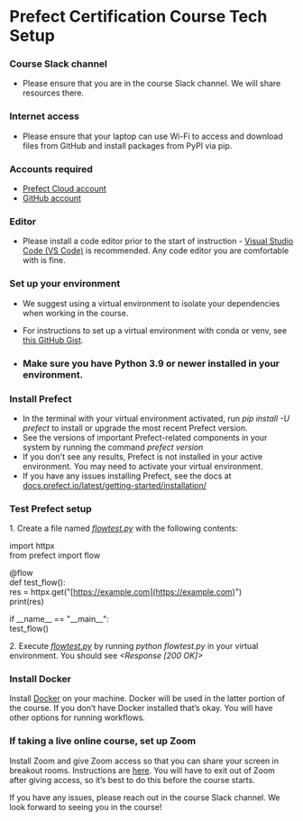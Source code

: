 # **Prefect Certification Course Tech Setup**

### **Course Slack channel**

* Please ensure that you are in the course Slack channel. We will share resources there.

### **Internet access**

* Please ensure that your laptop can use Wi-Fi to access and download files from GitHub and install packages from PyPI via pip.

### **Accounts required**

* [Prefect Cloud account](https://app.prefect.cloud/)    
* [GitHub account](https://github.com/)

### **Editor** 

* Please install a code editor prior to the start of instruction \- [Visual Studio Code (VS Code)](https://code.visualstudio.com/) is recommended. Any code editor you are comfortable with is fine.

### **Set up your environment**

* We suggest using a virtual environment to isolate your dependencies when working in the course.  
* For instructions to set up a virtual environment with conda or venv, see [this GitHub Gist](https://gist.github.com/discdiver/0bb3bf96f02c182f96d45278f9564551).

* ### Make sure you have Python 3.9 or newer installed in your environment.

### **Install Prefect**

* In the terminal with your virtual environment activated, run *pip install \-U prefect* to install or upgrade the most recent Prefect version.  
* See the versions of important Prefect-related components in your system by running the command *prefect version*  
* If you don’t see any results, Prefect is not installed in your active environment. You may need to activate your virtual environment.  
* If you have any issues installing Prefect, see the docs at [docs.prefect.io/latest/getting-started/installation/](https://docs.prefect.io/latest/getting-started/installation/)

### **Test Prefect setup**

1\. Create a file named [*flowtest.py*](http://flowtest.py) with the following contents:

import httpx  
from prefect import flow

@flow  
def test\_flow():  
    res \= httpx.get("[https://example.com](https://example.com)")  
    print(res)

if \_\_name\_\_ \== "\_\_main\_\_":  
    test\_flow()

2\. Execute [*flowtest.py*](http://flowtest.py) by running *python flowtest.py* in your virtual environment. You should see *\<Response \[200 OK\]\>* 

### **Install Docker**

Install [Docker](https://www.docker.com/) on your machine. Docker will be used in the latter portion of the course. If you don’t have Docker installed that’s okay. You will have other options for running workflows.

### **If taking a live online course, set up Zoom** 

Install Zoom and give Zoom access so that you can share your screen in breakout rooms. Instructions are [here](https://support.zoom.us/hc/en-us/articles/201362153-Sharing-your-screen-or-desktop-on-Zoom). You will have to exit out of Zoom after giving access, so it’s best to do this before the course starts.

If you have any issues, please reach out in the course Slack channel. We look forward to seeing you in the course\!